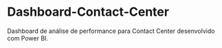 # Dashboard-Contact-Center
Dashboard de análise de performance para Contact Center desenvolvido com Power BI.
